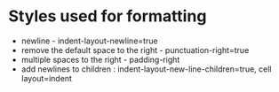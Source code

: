# Styles used for formatting

* newline - indent-layout-newline=true
* remove the default space to the right - punctuation-right=true
* multiple spaces to the right - padding-right
* add newlines to children : indent-layout-new-line-children=true, cell layout=indent
